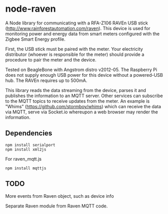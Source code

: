 node-raven
==========

A Node library for communicating with a RFA-Z106 RAVEn USB stick (http://www.rainforestautomation.com/raven).  This device is used for monitoring power and energy data from smart meters configured with the Zigbee Smart Energy profile.

First, the USB stick must be paired with the meter.  Your electricity distributor (whoever is responsible for the meter) should provide a procedure to pair the meter and the device.

Tested on BeagleBone with Angstrom distro v2012-05.  The Raspberry Pi does not supply enough USB power for this device without a powered-USB hub.  The RAVEn requires up to 500mA.

This library reads the data streaming from the device, parses it and publishes the information to an MQTT server.  Other services can subscribe to the MQTT topics to receive updates from the meter.  An example is "Whims" (https://github.com/stormboy/whims) which can receive the data via MQTT, serve via Socket.io whereupon a web browser may render the information. 

Dependencies
------------

    npm install serialport
    npm install xml2js

For raven_mqtt.js

    npm install mqttjs

TODO
----

More events from Raven object, such as device info

Separate Raven module from Raven MQTT code. 
